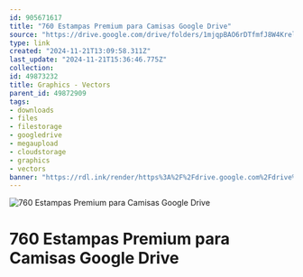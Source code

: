 ```yaml
---
id: 905671617
title: "760 Estampas Premium para Camisas Google Drive"
source: "https://drive.google.com/drive/folders/1mjqpBAO6rDTfmfJ8W4KrelNh33CfxomE?usp=sharing"
type: link
created: "2024-11-21T13:09:58.311Z"
last_update: "2024-11-21T15:36:46.775Z"
collection:
id: 49873232
title: Graphics - Vectors
parent_id: 49872909
tags:
- downloads
- files
- filestorage
- googledrive
- megaupload
- cloudstorage
- graphics
- vectors
banner: "https://rdl.ink/render/https%3A%2F%2Fdrive.google.com%2Fdrive%2Ffolders%2F1mjqpBAO6rDTfmfJ8W4KrelNh33CfxomE%3Fusp%3Dsharing"
---
```


![760 Estampas Premium para Camisas Google Drive](https://rdl.ink/render/https%3A%2F%2Fdrive.google.com%2Fdrive%2Ffolders%2F1mjqpBAO6rDTfmfJ8W4KrelNh33CfxomE%3Fusp%3Dsharing)

# 760 Estampas Premium para Camisas Google Drive


